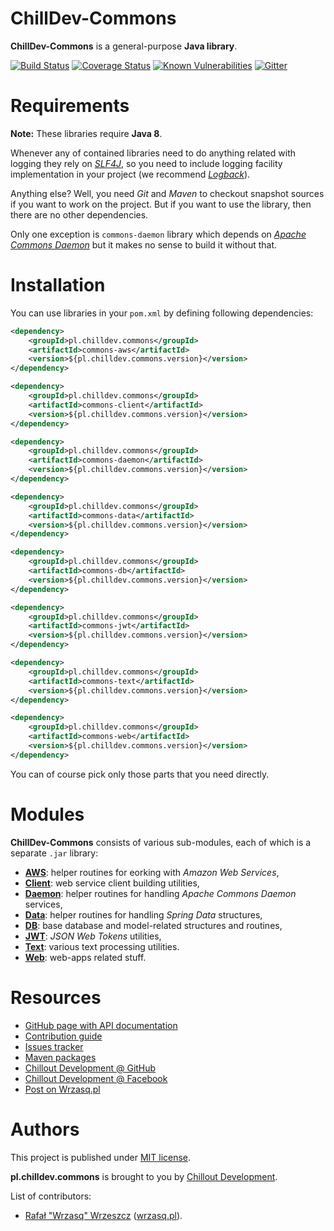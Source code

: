 <!---
# This file is part of the ChillDev-Commons.
#
# @license http://mit-license.org/ The MIT license
# @copyright 2014 - 2017 © by Rafał Wrzeszcz - Wrzasq.pl.
-->

# ChillDev-Commons

**ChillDev-Commons** is a general-purpose **Java library**.

[![Build Status](https://travis-ci.org/chilloutdevelopment/pl.chilldev.commons.svg)](https://travis-ci.org/chilloutdevelopment/pl.chilldev.commons)
[![Coverage Status](https://coveralls.io/repos/chilloutdevelopment/pl.chilldev.commons/badge.png?branch=develop)](https://coveralls.io/r/chilloutdevelopment/pl.chilldev.commons)
[![Known Vulnerabilities](https://snyk.io/test/github/chilloutdevelopment/pl.chilldev.commons/badge.svg)](https://snyk.io/test/github/chilloutdevelopment/pl.chilldev.commons)
[![Gitter](https://badges.gitter.im/Join%20Chat.svg)](https://gitter.im/chilloutdevelopment/pl.chilldev.commons)

# Requirements

**Note:** These libraries require **Java 8**.

Whenever any of contained libraries need to do anything related with logging they rely on [*SLF4J*](https://www.slf4j.org/), so you need to include logging facility implementation in your project (we recommend [*Logback*](https://logback.qos.ch/)).

Anything else? Well, you need *Git* and *Maven* to checkout snapshot sources if you want to work on the project. But if you want to use the library, then there are no other dependencies.

Only one exception is `commons-daemon` library which depends on [*Apache Commons Daemon*](https://commons.apache.org/proper/commons-daemon/) but it makes no sense to build it without that.

# Installation

You can use libraries in your `pom.xml` by defining following dependencies:

```xml
<dependency>
    <groupId>pl.chilldev.commons</groupId>
    <artifactId>commons-aws</artifactId>
    <version>${pl.chilldev.commons.version}</version>
</dependency>

<dependency>
    <groupId>pl.chilldev.commons</groupId>
    <artifactId>commons-client</artifactId>
    <version>${pl.chilldev.commons.version}</version>
</dependency>

<dependency>
    <groupId>pl.chilldev.commons</groupId>
    <artifactId>commons-daemon</artifactId>
    <version>${pl.chilldev.commons.version}</version>
</dependency>

<dependency>
    <groupId>pl.chilldev.commons</groupId>
    <artifactId>commons-data</artifactId>
    <version>${pl.chilldev.commons.version}</version>
</dependency>

<dependency>
    <groupId>pl.chilldev.commons</groupId>
    <artifactId>commons-db</artifactId>
    <version>${pl.chilldev.commons.version}</version>
</dependency>

<dependency>
    <groupId>pl.chilldev.commons</groupId>
    <artifactId>commons-jwt</artifactId>
    <version>${pl.chilldev.commons.version}</version>
</dependency>

<dependency>
    <groupId>pl.chilldev.commons</groupId>
    <artifactId>commons-text</artifactId>
    <version>${pl.chilldev.commons.version}</version>
</dependency>

<dependency>
    <groupId>pl.chilldev.commons</groupId>
    <artifactId>commons-web</artifactId>
    <version>${pl.chilldev.commons.version}</version>
</dependency>
```

You can of course pick only those parts that you need directly.

# Modules

**ChillDev-Commons** consists of various sub-modules, each of which is a separate `.jar` library:

-   [**AWS**](https://chilloutdevelopment.github.io/pl.chilldev.commons/commons-aws/): helper routines for eorking with *Amazon Web Services*,
-   [**Client**](https://chilloutdevelopment.github.io/pl.chilldev.commons/commons-client/): web service client building utilities,
-   [**Daemon**](https://chilloutdevelopment.github.io/pl.chilldev.commons/commons-daemon/): helper routines for handling *Apache Commons Daemon* services,
-   [**Data**](https://chilloutdevelopment.github.io/pl.chilldev.commons/commons-data/): helper routines for handling *Spring Data* structures,
-   [**DB**](https://chilloutdevelopment.github.io/pl.chilldev.commons/commons-db/): base database and model-related structures and routines,
-   [**JWT**](https://chilloutdevelopment.github.io/pl.chilldev.commons/commons-jwt/): *JSON Web Tokens* utilities,
-   [**Text**](https://chilloutdevelopment.github.io/pl.chilldev.commons/commons-text/): various text processing utilities.
-   [**Web**](https://chilloutdevelopment.github.io/pl.chilldev.commons/commons-web/): web-apps related stuff.

# Resources

-   [GitHub page with API documentation](https://chilloutdevelopment.github.io/pl.chilldev.commons)
-   [Contribution guide](https://github.com/chilloutdevelopment/pl.chilldev.commons/blob/develop/CONTRIBUTING.md)
-   [Issues tracker](https://github.com/chilloutdevelopment/pl.chilldev.commons/issues)
-   [Maven packages](https://search.maven.org/search?q=g:pl.chilldev.commons)
-   [Chillout Development @ GitHub](https://github.com/chilloutdevelopment)
-   [Chillout Development @ Facebook](https://www.facebook.com/chilldev)
-   [Post on Wrzasq.pl](https://wrzasq.pl/blog/chilldev-commons-java-library.html)

# Authors

This project is published under [MIT license](https://github.com/chilloutdevelopment/pl.chilldev.commons/tree/master/LICENSE).

**pl.chilldev.commons** is brought to you by [Chillout Development](https://chilldev.pl).

List of contributors:

-   [Rafał "Wrzasq" Wrzeszcz](https://github.com/rafalwrzeszcz) ([wrzasq.pl](https://wrzasq.pl)).
